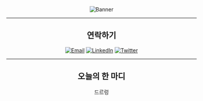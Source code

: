 
<!-- Banner Section -->
<div align="center">
  <!-- Waving banner image -->
  <img src="https://capsule-render.vercel.app/api?type=waving&amp;color=gradient&amp;customColorList=3,4,6,11,19,18&amp;height=200&amp;text=Hello%20World!&amp;fontSize=58&amp;fontAlign=25&amp;fontAlignY=43" alt="Banner" />
   
  </div>
</div>




---

<!-- 연락처 -->
<h2 align="center"> 연락하기</h2>
<p align="center">
  <a href="mailto:your-email@example.com"><img src="https://img.shields.io/badge/Email-D14836?style=for-the-badge&logo=gmail&logoColor=white" alt="Email"></a>
  <a href="https://linkedin.com/in/your-profile"><img src="https://img.shields.io/badge/LinkedIn-0077B5?style=for-the-badge&logo=linkedin&logoColor=white" alt="LinkedIn"></a>
  <a href="https://twitter.com/your-handle"><img src="https://img.shields.io/badge/Twitter-1DA1F2?style=for-the-badge&logo=twitter&logoColor=white" alt="Twitter"></a>
</p>

---

<!-- 재미 요소 -->
<h2 align="center"> 오늘의 한 마디</h2>
<p align="center">
  드르렁
</p>
